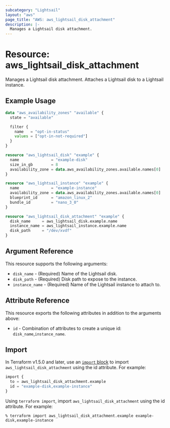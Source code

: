 ```yaml
---
subcategory: "Lightsail"
layout: "aws"
page_title: "AWS: aws_lightsail_disk_attachment"
description: |-
  Manages a Lightsail disk attachment.
---
```


# Resource: aws_lightsail_disk_attachment

Manages a Lightsail disk attachment. Attaches a Lightsail disk to a Lightsail instance.

## Example Usage

```terraform
data "aws_availability_zones" "available" {
  state = "available"

  filter {
    name   = "opt-in-status"
    values = ["opt-in-not-required"]
  }
}

resource "aws_lightsail_disk" "example" {
  name              = "example-disk"
  size_in_gb        = 8
  availability_zone = data.aws_availability_zones.available.names[0]
}

resource "aws_lightsail_instance" "example" {
  name              = "example-instance"
  availability_zone = data.aws_availability_zones.available.names[0]
  blueprint_id      = "amazon_linux_2"
  bundle_id         = "nano_3_0"
}

resource "aws_lightsail_disk_attachment" "example" {
  disk_name     = aws_lightsail_disk.example.name
  instance_name = aws_lightsail_instance.example.name
  disk_path     = "/dev/xvdf"
}
```

## Argument Reference

This resource supports the following arguments:

* `disk_name` - (Required) Name of the Lightsail disk.
* `disk_path` - (Required) Disk path to expose to the instance.
* `instance_name` - (Required) Name of the Lightsail instance to attach to.

## Attribute Reference

This resource exports the following attributes in addition to the arguments above:

* `id` - Combination of attributes to create a unique id: `disk_name`,`instance_name`.

## Import

In Terraform v1.5.0 and later, use an [`import` block](https://developer.hashicorp.com/terraform/language/import) to import `aws_lightsail_disk_attachment` using the id attribute. For example:

```terraform
import {
  to = aws_lightsail_disk_attachment.example
  id = "example-disk,example-instance"
}
```

Using `terraform import`, import `aws_lightsail_disk_attachment` using the id attribute. For example:

```console
% terraform import aws_lightsail_disk_attachment.example example-disk,example-instance
```

